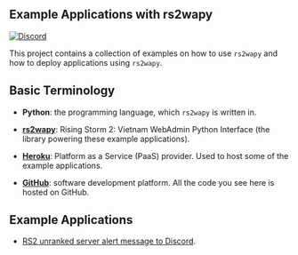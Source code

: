 ## Example Applications with rs2wapy 
[![Discord](https://img.shields.io/discord/684326231210328074?label=Discord)](https://discord.gg/6tgWHpM)

This project contains a collection of examples on how to
use `rs2wapy` and how to deploy applications using `rs2wapy`.

## Basic Terminology

- **Python**:
the programming language, which `rs2wapy` is
written in.

- **[rs2wapy](https://github.com/tuokri/rs2wapy)**:
Rising Storm 2: Vietnam WebAdmin Python Interface
(the library powering these example applications).

- **[Heroku](https://www.heroku.com/)**: 
Platform as a Service (PaaS) provider. Used to
host some of the example applications.

- **[GitHub](https://www.github.com)**:
software development platform. All the code you see here
is hosted on GitHub.

## Example Applications

- [RS2 unranked server alert message to Discord](examples/unranked_discord_alert/README.md).
